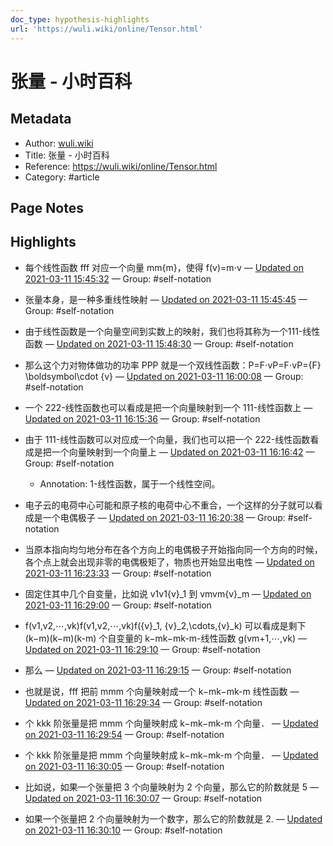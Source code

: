 ```yaml
---
doc_type: hypothesis-highlights
url: 'https://wuli.wiki/online/Tensor.html'
---
```


# 张量 - 小时百科

## Metadata
- Author: [wuli.wiki]()
- Title: 张量 - 小时百科
- Reference: https://wuli.wiki/online/Tensor.html
- Category: #article

## Page Notes
## Highlights
- 每个线性函数 fff 对应一个向量 mm{m}，使得 f(v)=m⋅v — [Updated on 2021-03-11 15:45:32](https://hyp.is/wdhGSoI9EeuODou6m6cPYQ/wuli.wiki/online/Tensor.html) — Group: #self-notation

- 张量本身，是一种多重线性映射 — [Updated on 2021-03-11 15:45:45](https://hyp.is/ybLqqoI9EeuM16toeorh2w/wuli.wiki/online/Tensor.html) — Group: #self-notation

- 由于线性函数是一个向量空间到实数上的映射，我们也将其称为一个111-线性函数 — [Updated on 2021-03-11 15:48:30](https://hyp.is/LFEC3II-EeuSJI-ac0XHSQ/wuli.wiki/online/Tensor.html) — Group: #self-notation

- 那么这个力对物体做功的功率 PPP 就是一个双线性函数：P=F⋅vP=F⋅vP={F} \boldsymbol\cdot {v} — [Updated on 2021-03-11 16:00:08](https://hyp.is/zCj3yII_EeuGFdPT2BaXSQ/wuli.wiki/online/Tensor.html) — Group: #self-notation

- 一个 222-线性函数也可以看成是把一个向量映射到一个 111-线性函数上 — [Updated on 2021-03-11 16:15:36](https://hyp.is/9T5jCIJBEeuM4GcHtCtMfg/wuli.wiki/online/Tensor.html) — Group: #self-notation

- 由于 111-线性函数可以对应成一个向量，我们也可以把一个 222-线性函数看成是把一个向量映射到一个向量上 — [Updated on 2021-03-11 16:16:42](https://hyp.is/B2RisoJCEeumfU9Y-yGrFA/wuli.wiki/online/Tensor.html) — Group: #self-notation
    - Annotation: 1-线性函数，属于一个线性空间。
- 电子云的电荷中心可能和原子核的电荷中心不重合，一个这样的分子就可以看成是一个电偶极子 — [Updated on 2021-03-11 16:20:38](https://hyp.is/qUSYwoJCEeu7Zlt9kEu5TQ/wuli.wiki/online/Tensor.html) — Group: #self-notation

- 当原本指向均匀地分布在各个方向上的电偶极子开始指向同一个方向的时候，各个点上就会出现非零的电偶极矩了，物质也开始显出电性 — [Updated on 2021-03-11 16:23:33](https://hyp.is/EZC02IJDEeusVEvssCa-bA/wuli.wiki/online/Tensor.html) — Group: #self-notation

- 固定住其中几个自变量，比如说 v1v1{v}_1 到 vmvm{v}_m — [Updated on 2021-03-11 16:29:00](https://hyp.is/1IxEyoJDEeuSsTvaBCGANg/wuli.wiki/online/Tensor.html) — Group: #self-notation

- f(v1,v2,⋯,vk)f(v1,v2,⋯,vk)f({v}_1, {v}_2,\cdots,{v}_k) 可以看成是剩下 (k−m)(k−m)(k-m) 个自变量的 k−mk−mk-m-线性函数 g(vm+1,⋯,vk) — [Updated on 2021-03-11 16:29:10](https://hyp.is/2ollYIJDEeuFo3v4BuYW9A/wuli.wiki/online/Tensor.html) — Group: #self-notation

- 那么 — [Updated on 2021-03-11 16:29:15](https://hyp.is/3VoqroJDEeuV-GdJZIEOng/wuli.wiki/online/Tensor.html) — Group: #self-notation

- 也就是说，fff 把前 mmm 个向量映射成一个 k−mk−mk-m 线性函数 — [Updated on 2021-03-11 16:29:34](https://hyp.is/6ODnboJDEeupt_cRVWZahg/wuli.wiki/online/Tensor.html) — Group: #self-notation

- 个 kkk 阶张量是把 mmm 个向量映射成 k−mk−mk-m 个向量． — [Updated on 2021-03-11 16:29:54](https://hyp.is/9LJ5LIJDEeug4OPgy2RXtA/wuli.wiki/online/Tensor.html) — Group: #self-notation

- 个 kkk 阶张量是把 mmm 个向量映射成 k−mk−mk-m 个向量． — [Updated on 2021-03-11 16:30:05](https://hyp.is/-yl17oJDEeuYB0tnEUAwtg/wuli.wiki/online/Tensor.html) — Group: #self-notation

- 比如说，如果一个张量把 3 个向量映射为 2 个向量，那么它的阶数就是 5 — [Updated on 2021-03-11 16:30:07](https://hyp.is/_MZhyIJDEeumgW9J_CHYKA/wuli.wiki/online/Tensor.html) — Group: #self-notation

- 如果一个张量把 2 个向量映射为一个数字，那么它的阶数就是 2. — [Updated on 2021-03-11 16:30:10](https://hyp.is/_mKiYoJDEeu7Rje0RGLCfw/wuli.wiki/online/Tensor.html) — Group: #self-notation




